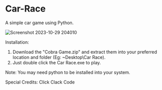 # Car-Race
A simple car game using Python. 

![Screenshot 2023-10-29 204010](https://github.com/Ramesh-DarkAngel/Car-Race/assets/79072516/4d4918fe-6cd8-4a1c-b640-8c7c36c6077b)


Installation:

1. Download the "Cobra Game.zip" and extract them into your preferred location and folder (Eg: ~Desktop\Car Race).
2. Just double click the Car Race.exe to play.

Note: You may need python to be installed into your system.


Special Credits: Click Clack Code
